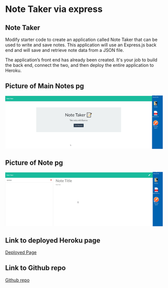 # Note Taker via express

## Note Taker

Modify starter code to create an application called Note Taker that can be used to write and save notes. This application will use an Express.js back end and will save and retrieve note data from a JSON file.

The application’s front end has already been created. It's your job to build the back end, connect the two, and then deploy the entire application to Heroku.

## Picture of Main Notes pg

![Notes Main](NotesMain.jpg)


## Picture of Note pg

![Notes Note](NotesNote.jpg)

## Link to deployed Heroku page
[Deployed Page](https://pfdpostitnote.herokuapp.com/notes)

## Link to Github repo
[Github repo](https://pfdemarco.github.io/postITNote/)